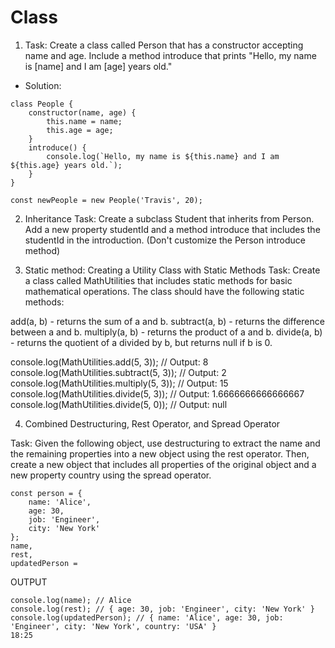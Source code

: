 # Class
1. Task: Create a class called Person that has a constructor accepting name and age. Include a method introduce that prints "Hello, my name is [name] and I am [age] years old."


- Solution:
```
class People {
    constructor(name, age) {
        this.name = name;
        this.age = age;
    }
    introduce() {
        console.log(`Hello, my name is ${this.name} and I am ${this.age} years old.`);
    }
}

const newPeople = new People('Travis', 20);
```

2. Inheritance
Task: Create a subclass Student that inherits from Person. Add a new property studentId and a method introduce that includes the studentId in the introduction. (Don't customize the Person introduce method)



3. Static method: Creating a Utility Class with Static Methods
Task: Create a class called MathUtilities that includes static methods for basic mathematical operations. The class should have 
the following static methods:

add(a, b) - returns the sum of a and b.
subtract(a, b) - returns the difference between a and b.
multiply(a, b) - returns the product of a and b.
divide(a, b) - returns the quotient of a divided by b, but returns null if b is 0.

console.log(MathUtilities.add(5, 3));      // Output: 8
console.log(MathUtilities.subtract(5, 3)); // Output: 2
console.log(MathUtilities.multiply(5, 3)); // Output: 15
console.log(MathUtilities.divide(5, 3));   // Output: 1.6666666666666667
console.log(MathUtilities.divide(5, 0));   // Output: null

4. Combined Destructuring, Rest Operator, and Spread Operator

Task: Given the following object, use destructuring to extract the name and the remaining properties into a new object using the rest operator. Then, create a new object that includes all properties of the original object and a new property country using the spread operator.
```
const person = {
    name: 'Alice',
    age: 30,
    job: 'Engineer',
    city: 'New York'
};
name,
rest,
updatedPerson = 
```
OUTPUT
```
console.log(name); // Alice
console.log(rest); // { age: 30, job: 'Engineer', city: 'New York' }
console.log(updatedPerson); // { name: 'Alice', age: 30, job: 'Engineer', city: 'New York', country: 'USA' }
18:25
```